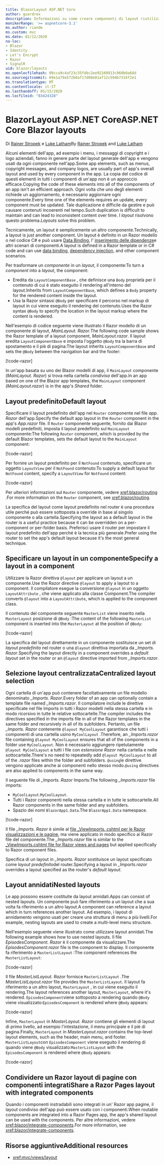 ```yaml
---
title: BlazorLayout ASP.NET Core
author: guardrex
description: Informazioni su come creare componenti di layout riutilizzabili per le Blazor app.
monikerRange: '>= aspnetcore-3.1'
ms.author: riande
ms.custom: mvc
ms.date: 02/12/2020
no-loc:
- Blazor
- Identity
- Let's Encrypt
- Razor
- SignalR
uid: blazor/layouts
ms.openlocfilehash: 09cca9c4af23c35fdbc2ee92169913c960b0a68d
ms.sourcegitcommit: 69e1a79a572b0af17d08e81af12c594b7316f2e1
ms.translationtype: MT
ms.contentlocale: it-IT
ms.lasthandoff: 05/15/2020
ms.locfileid: "83424328"
---
```

# <a name="aspnet-core-blazor-layouts"></a><span data-ttu-id="7dc55-103">BlazorLayout ASP.NET Core</span><span class="sxs-lookup"><span data-stu-id="7dc55-103">ASP.NET Core Blazor layouts</span></span>

<span data-ttu-id="7dc55-104">Di [Rainer Stropek](https://www.timecockpit.com) e [Luke Latham](https://github.com/guardrex)</span><span class="sxs-lookup"><span data-stu-id="7dc55-104">By [Rainer Stropek](https://www.timecockpit.com) and [Luke Latham](https://github.com/guardrex)</span></span>

<span data-ttu-id="7dc55-105">Alcuni elementi dell'app, ad esempio i menu, i messaggi di copyright e i logo aziendali, fanno in genere parte del layout generale dell'app e vengono usati da ogni componente nell'app.</span><span class="sxs-lookup"><span data-stu-id="7dc55-105">Some app elements, such as menus, copyright messages, and company logos, are usually part of app's overall layout and used by every component in the app.</span></span> <span data-ttu-id="7dc55-106">La copia del codice di questi elementi in tutti i componenti di un'app non è un approccio efficace.</span><span class="sxs-lookup"><span data-stu-id="7dc55-106">Copying the code of these elements into all of the components of an app isn't an efficient approach.</span></span> <span data-ttu-id="7dc55-107">Ogni volta che uno degli elementi richiede un aggiornamento, è necessario aggiornare ogni componente.</span><span class="sxs-lookup"><span data-stu-id="7dc55-107">Every time one of the elements requires an update, every component must be updated.</span></span> <span data-ttu-id="7dc55-108">Tale duplicazione è difficile da gestire e può causare contenuti incoerenti nel tempo.</span><span class="sxs-lookup"><span data-stu-id="7dc55-108">Such duplication is difficult to maintain and can lead to inconsistent content over time.</span></span> <span data-ttu-id="7dc55-109">I *layout* risolvono questo problema.</span><span class="sxs-lookup"><span data-stu-id="7dc55-109">*Layouts* solve this problem.</span></span>

<span data-ttu-id="7dc55-110">Tecnicamente, un layout è semplicemente un altro componente.</span><span class="sxs-lookup"><span data-stu-id="7dc55-110">Technically, a layout is just another component.</span></span> <span data-ttu-id="7dc55-111">Un layout è definito in un Razor modello o nel codice C# e può usare [Data Binding](xref:blazor/data-binding), l' [inserimento delle dipendenze](xref:blazor/dependency-injection)e altri scenari di componenti.</span><span class="sxs-lookup"><span data-stu-id="7dc55-111">A layout is defined in a Razor template or in C# code and can use [data binding](xref:blazor/data-binding), [dependency injection](xref:blazor/dependency-injection), and other component scenarios.</span></span>

<span data-ttu-id="7dc55-112">Per trasformare un *componente* in un *layout*, il componente:</span><span class="sxs-lookup"><span data-stu-id="7dc55-112">To turn a *component* into a *layout*, the component:</span></span>

* <span data-ttu-id="7dc55-113">Eredita da `LayoutComponentBase` , che definisce una `Body` proprietà per il contenuto di cui è stato eseguito il rendering all'interno del layout.</span><span class="sxs-lookup"><span data-stu-id="7dc55-113">Inherits from `LayoutComponentBase`, which defines a `Body` property for the rendered content inside the layout.</span></span>
* <span data-ttu-id="7dc55-114">Usa la Razor sintassi `@Body` per specificare il percorso nel markup di layout in cui viene eseguito il rendering del contenuto.</span><span class="sxs-lookup"><span data-stu-id="7dc55-114">Uses the Razor syntax `@Body` to specify the location in the layout markup where the content is rendered.</span></span>

<span data-ttu-id="7dc55-115">Nell'esempio di codice seguente viene illustrato il Razor modello di un componente di layout, *MainLayout. Razor*.</span><span class="sxs-lookup"><span data-stu-id="7dc55-115">The following code sample shows the Razor template of a layout component, *MainLayout.razor*.</span></span> <span data-ttu-id="7dc55-116">Il layout eredita `LayoutComponentBase` e imposta l'oggetto `@Body` tra la barra di spostamento e il piè di pagina:</span><span class="sxs-lookup"><span data-stu-id="7dc55-116">The layout inherits `LayoutComponentBase` and sets the `@Body` between the navigation bar and the footer:</span></span>

[!code-razor[](layouts/sample_snapshot/3.x/MainLayout.razor?highlight=1,13)]

<span data-ttu-id="7dc55-117">In un'app basata su uno dei Blazor modelli di app, il `MainLayout` componente (*MainLayout. Razor*) si trova nella cartella *condivisa* dell'app.</span><span class="sxs-lookup"><span data-stu-id="7dc55-117">In an app based on one of the Blazor app templates, the `MainLayout` component (*MainLayout.razor*) is in the app's *Shared* folder.</span></span>

## <a name="default-layout"></a><span data-ttu-id="7dc55-118">Layout predefinito</span><span class="sxs-lookup"><span data-stu-id="7dc55-118">Default layout</span></span>

<span data-ttu-id="7dc55-119">Specificare il layout predefinito dell'app nel `Router` componente nel file *app. Razor* dell'app.</span><span class="sxs-lookup"><span data-stu-id="7dc55-119">Specify the default app layout in the `Router` component in the app's *App.razor* file.</span></span> <span data-ttu-id="7dc55-120">Il `Router` componente seguente, fornito dai Blazor modelli predefiniti, imposta il layout predefinito sul `MainLayout` componente:</span><span class="sxs-lookup"><span data-stu-id="7dc55-120">The following `Router` component, which is provided by the default Blazor templates, sets the default layout to the `MainLayout` component:</span></span>

[!code-razor[](layouts/sample_snapshot/3.x/App1.razor?highlight=3)]

<span data-ttu-id="7dc55-121">Per fornire un layout predefinito per il `NotFound` contenuto, specificare un oggetto `LayoutView` per il `NotFound` contenuto:</span><span class="sxs-lookup"><span data-stu-id="7dc55-121">To supply a default layout for `NotFound` content, specify a `LayoutView` for `NotFound` content:</span></span>

[!code-razor[](layouts/sample_snapshot/3.x/App2.razor?highlight=6-9)]

<span data-ttu-id="7dc55-122">Per ulteriori informazioni sul `Router` componente, vedere <xref:blazor/routing> .</span><span class="sxs-lookup"><span data-stu-id="7dc55-122">For more information on the `Router` component, see <xref:blazor/routing>.</span></span>

<span data-ttu-id="7dc55-123">La specifica del layout come layout predefinito nel router è una procedura utile perché può essere sottoposta a override in base al singolo componente o alla cartella.</span><span class="sxs-lookup"><span data-stu-id="7dc55-123">Specifying the layout as a default layout in the router is a useful practice because it can be overridden on a per-component or per-folder basis.</span></span> <span data-ttu-id="7dc55-124">Preferisci usare il router per impostare il layout predefinito dell'app perché è la tecnica più generale.</span><span class="sxs-lookup"><span data-stu-id="7dc55-124">Prefer using the router to set the app's default layout because it's the most general technique.</span></span>

## <a name="specify-a-layout-in-a-component"></a><span data-ttu-id="7dc55-125">Specificare un layout in un componente</span><span class="sxs-lookup"><span data-stu-id="7dc55-125">Specify a layout in a component</span></span>

<span data-ttu-id="7dc55-126">Utilizzare la Razor direttiva `@layout` per applicare un layout a un componente.</span><span class="sxs-lookup"><span data-stu-id="7dc55-126">Use the Razor directive `@layout` to apply a layout to a component.</span></span> <span data-ttu-id="7dc55-127">Il compilatore esegue la conversione `@layout` in un oggetto `LayoutAttribute` , che viene applicato alla classe Component.</span><span class="sxs-lookup"><span data-stu-id="7dc55-127">The compiler converts `@layout` into a `LayoutAttribute`, which is applied to the component class.</span></span>

<span data-ttu-id="7dc55-128">Il contenuto del componente seguente `MasterList` viene inserito nella `MasterLayout` posizione di `@Body` :</span><span class="sxs-lookup"><span data-stu-id="7dc55-128">The content of the following `MasterList` component is inserted into the `MasterLayout` at the position of `@Body`:</span></span>

[!code-razor[](layouts/sample_snapshot/3.x/MasterList.razor?highlight=1)]

<span data-ttu-id="7dc55-129">La specifica del layout direttamente in un componente sostituisce un set di *layout predefinito* nel router o una `@layout` direttiva importata da *_Imports. Razor*.</span><span class="sxs-lookup"><span data-stu-id="7dc55-129">Specifying the layout directly in a component overrides a *default layout* set in the router or an `@layout` directive imported from *_Imports.razor*.</span></span>

## <a name="centralized-layout-selection"></a><span data-ttu-id="7dc55-130">Selezione layout centralizzata</span><span class="sxs-lookup"><span data-stu-id="7dc55-130">Centralized layout selection</span></span>

<span data-ttu-id="7dc55-131">Ogni cartella di un'app può contenere facoltativamente un file modello denominato *_Imports. Razor*.</span><span class="sxs-lookup"><span data-stu-id="7dc55-131">Every folder of an app can optionally contain a template file named *_Imports.razor*.</span></span> <span data-ttu-id="7dc55-132">Il compilatore include le direttive specificate nel file Imports in tutti i Razor modelli nella stessa cartella e in modo ricorsivo in tutte le relative sottocartelle.</span><span class="sxs-lookup"><span data-stu-id="7dc55-132">The compiler includes the directives specified in the imports file in all of the Razor templates in the same folder and recursively in all of its subfolders.</span></span> <span data-ttu-id="7dc55-133">Pertanto, un file *_Imports. Razor* contenente `@layout MyCoolLayout` garantisce che tutti i componenti di una cartella usino `MyCoolLayout` .</span><span class="sxs-lookup"><span data-stu-id="7dc55-133">Therefore, an *_Imports.razor* file containing `@layout MyCoolLayout` ensures that all of the components in a folder use `MyCoolLayout`.</span></span> <span data-ttu-id="7dc55-134">Non è necessario aggiungere ripetutamente `@layout MyCoolLayout` a tutti i file con *estensione Razor* nella cartella e nelle sottocartelle.</span><span class="sxs-lookup"><span data-stu-id="7dc55-134">There's no need to repeatedly add `@layout MyCoolLayout` to all of the *.razor* files within the folder and subfolders.</span></span> <span data-ttu-id="7dc55-135">`@using`le direttive vengono applicate anche ai componenti nello stesso modo.</span><span class="sxs-lookup"><span data-stu-id="7dc55-135">`@using` directives are also applied to components in the same way.</span></span>

<span data-ttu-id="7dc55-136">Il seguente file di *_Imports. Razor* Imports:</span><span class="sxs-lookup"><span data-stu-id="7dc55-136">The following *_Imports.razor* file imports:</span></span>

* <span data-ttu-id="7dc55-137">`MyCoolLayout`.</span><span class="sxs-lookup"><span data-stu-id="7dc55-137">`MyCoolLayout`.</span></span>
* <span data-ttu-id="7dc55-138">Tutti i Razor componenti nella stessa cartella e in tutte le sottocartelle.</span><span class="sxs-lookup"><span data-stu-id="7dc55-138">All Razor components in the same folder and any subfolders.</span></span>
* <span data-ttu-id="7dc55-139">Spazio dei nomi `BlazorApp1.Data`.</span><span class="sxs-lookup"><span data-stu-id="7dc55-139">The `BlazorApp1.Data` namespace.</span></span>
 
[!code-razor[](layouts/sample_snapshot/3.x/_Imports.razor)]

<span data-ttu-id="7dc55-140">Il file *_Imports. Razor* è simile al [file _ViewImports. cshtml per le Razor visualizzazioni e le pagine,](xref:mvc/views/layout#importing-shared-directives) ma viene applicato in modo specifico ai Razor file del componente.</span><span class="sxs-lookup"><span data-stu-id="7dc55-140">The *_Imports.razor* file is similar to the [_ViewImports.cshtml file for Razor views and pages](xref:mvc/views/layout#importing-shared-directives) but applied specifically to Razor component files.</span></span>

<span data-ttu-id="7dc55-141">Specifica di un layout in *_Imports. Razor* sostituisce un layout specificato come *layout predefinito*del router.</span><span class="sxs-lookup"><span data-stu-id="7dc55-141">Specifying a layout in *_Imports.razor* overrides a layout specified as the router's *default layout*.</span></span>

## <a name="nested-layouts"></a><span data-ttu-id="7dc55-142">Layout annidati</span><span class="sxs-lookup"><span data-stu-id="7dc55-142">Nested layouts</span></span>

<span data-ttu-id="7dc55-143">Le app possono essere costituite da layout annidati.</span><span class="sxs-lookup"><span data-stu-id="7dc55-143">Apps can consist of nested layouts.</span></span> <span data-ttu-id="7dc55-144">Un componente può fare riferimento a un layout che a sua volta fa riferimento a un altro layout.</span><span class="sxs-lookup"><span data-stu-id="7dc55-144">A component can reference a layout which in turn references another layout.</span></span> <span data-ttu-id="7dc55-145">Ad esempio, i layout di annidamento vengono usati per creare una struttura di menu a più livelli.</span><span class="sxs-lookup"><span data-stu-id="7dc55-145">For example, nesting layouts are used to create a multi-level menu structure.</span></span>

<span data-ttu-id="7dc55-146">Nell'esempio seguente viene illustrato come utilizzare layout annidati.</span><span class="sxs-lookup"><span data-stu-id="7dc55-146">The following example shows how to use nested layouts.</span></span> <span data-ttu-id="7dc55-147">Il file *EpisodesComponent. Razor* è il componente da visualizzare.</span><span class="sxs-lookup"><span data-stu-id="7dc55-147">The *EpisodesComponent.razor* file is the component to display.</span></span> <span data-ttu-id="7dc55-148">Il componente fa riferimento a `MasterListLayout` :</span><span class="sxs-lookup"><span data-stu-id="7dc55-148">The component references the `MasterListLayout`:</span></span>

[!code-razor[](layouts/sample_snapshot/3.x/EpisodesComponent.razor?highlight=1)]

<span data-ttu-id="7dc55-149">Il file *MasterListLayout. Razor* fornisce `MasterListLayout` .</span><span class="sxs-lookup"><span data-stu-id="7dc55-149">The *MasterListLayout.razor* file provides the `MasterListLayout`.</span></span> <span data-ttu-id="7dc55-150">Il layout fa riferimento a un altro layout, `MasterLayout` , in cui viene eseguito il rendering.</span><span class="sxs-lookup"><span data-stu-id="7dc55-150">The layout references another layout, `MasterLayout`, where it's rendered.</span></span> <span data-ttu-id="7dc55-151">`EpisodesComponent`viene sottoposto a rendering quando `@Body` viene visualizzato:</span><span class="sxs-lookup"><span data-stu-id="7dc55-151">`EpisodesComponent` is rendered where `@Body` appears:</span></span>

[!code-razor[](layouts/sample_snapshot/3.x/MasterListLayout.razor?highlight=1,9)]

<span data-ttu-id="7dc55-152">Infine, `MasterLayout` in *MasterLayout. Razor* contiene gli elementi di layout di primo livello, ad esempio l'intestazione, il menu principale e il piè di pagina.</span><span class="sxs-lookup"><span data-stu-id="7dc55-152">Finally, `MasterLayout` in *MasterLayout.razor* contains the top-level layout elements, such as the header, main menu, and footer.</span></span> <span data-ttu-id="7dc55-153">`MasterListLayout`con `EpisodesComponent` viene eseguito il rendering di quando viene `@Body` visualizzato:</span><span class="sxs-lookup"><span data-stu-id="7dc55-153">`MasterListLayout` with the `EpisodesComponent` is rendered where `@Body` appears:</span></span>

[!code-razor[](layouts/sample_snapshot/3.x/MasterLayout.razor?highlight=6)]

## <a name="share-a-razor-pages-layout-with-integrated-components"></a><span data-ttu-id="7dc55-154">Condividere un Razor layout di pagine con componenti integrati</span><span class="sxs-lookup"><span data-stu-id="7dc55-154">Share a Razor Pages layout with integrated components</span></span>

<span data-ttu-id="7dc55-155">Quando i componenti instradabili sono integrati in un' Razor app pagine, il layout condiviso dell'app può essere usato con i componenti.</span><span class="sxs-lookup"><span data-stu-id="7dc55-155">When routable components are integrated into a Razor Pages app, the app's shared layout can be used with the components.</span></span> <span data-ttu-id="7dc55-156">Per altre informazioni, vedere <xref:blazor/integrate-components>.</span><span class="sxs-lookup"><span data-stu-id="7dc55-156">For more information, see <xref:blazor/integrate-components>.</span></span>

## <a name="additional-resources"></a><span data-ttu-id="7dc55-157">Risorse aggiuntive</span><span class="sxs-lookup"><span data-stu-id="7dc55-157">Additional resources</span></span>

* <xref:mvc/views/layout>
